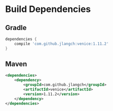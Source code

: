 # Build Dependencies


## Gradle

```groovy
dependencies {
    compile 'com.github.jlangch:venice:1.11.2'
}
```

## Maven

```xml
<dependencies>
    <dependency>
        <groupId>com.github.jlangch</groupId>
        <artifactId>venice</artifactId>
        <version>1.11.2</version>
    </dependency>
</dependencies>
```
